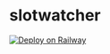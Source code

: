 # slotwatcher


[![Deploy on Railway](https://railway.app/button.svg)](https://railway.app/template/fkhh1l)